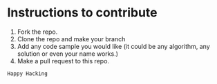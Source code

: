 # Instructions to contribute
1. Fork the repo. 
2. Clone the repo and make your branch
3. Add any code sample you would like (it could be any algorithm, any solution or even your name works.)
4. Make a pull request to this repo. 

```Happy Hacking```

